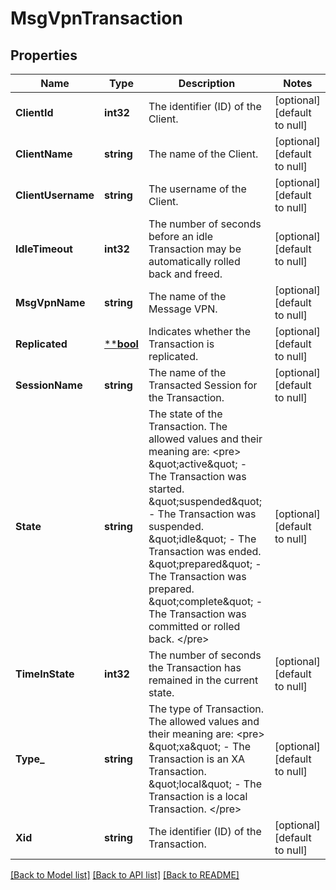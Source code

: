 # MsgVpnTransaction

## Properties
Name | Type | Description | Notes
------------ | ------------- | ------------- | -------------
**ClientId** | **int32** | The identifier (ID) of the Client. | [optional] [default to null]
**ClientName** | **string** | The name of the Client. | [optional] [default to null]
**ClientUsername** | **string** | The username of the Client. | [optional] [default to null]
**IdleTimeout** | **int32** | The number of seconds before an idle Transaction may be automatically rolled back and freed. | [optional] [default to null]
**MsgVpnName** | **string** | The name of the Message VPN. | [optional] [default to null]
**Replicated** | [****bool**](*bool.md) | Indicates whether the Transaction is replicated. | [optional] [default to null]
**SessionName** | **string** | The name of the Transacted Session for the Transaction. | [optional] [default to null]
**State** | **string** | The state of the Transaction. The allowed values and their meaning are:  &lt;pre&gt; \&quot;active\&quot; - The Transaction was started. \&quot;suspended\&quot; - The Transaction was suspended. \&quot;idle\&quot; - The Transaction was ended. \&quot;prepared\&quot; - The Transaction was prepared. \&quot;complete\&quot; - The Transaction was committed or rolled back. &lt;/pre&gt;  | [optional] [default to null]
**TimeInState** | **int32** | The number of seconds the Transaction has remained in the current state. | [optional] [default to null]
**Type_** | **string** | The type of Transaction. The allowed values and their meaning are:  &lt;pre&gt; \&quot;xa\&quot; - The Transaction is an XA Transaction. \&quot;local\&quot; - The Transaction is a local Transaction. &lt;/pre&gt;  | [optional] [default to null]
**Xid** | **string** | The identifier (ID) of the Transaction. | [optional] [default to null]

[[Back to Model list]](../README.md#documentation-for-models) [[Back to API list]](../README.md#documentation-for-api-endpoints) [[Back to README]](../README.md)

